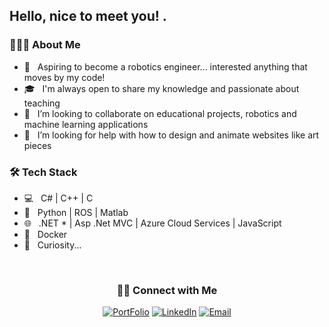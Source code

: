 <h2> Hello, nice to meet you! .</h2>

<h3> 👨🏻‍💻 About Me </h3>

- 🤖 &nbsp; Aspiring to become a robotics engineer... interested anything that moves by my code!
- 🎓 &nbsp; I'm always open to share my knowledge and passionate about teaching
- 👯 &nbsp; I’m looking to collaborate on educational projects, robotics and machine learning applications
- 🎨 &nbsp; I’m looking for help with how to design and animate websites like art pieces

<h3>🛠 Tech Stack</h3>

- 💻 &nbsp; C# | C++ | C
- 🧪 &nbsp; Python | ROS | Matlab 
- 🌐 &nbsp; .NET * | Asp .Net MVC | Azure Cloud Services | JavaScript
- 🔧 &nbsp; Docker
- 👀 &nbsp; Curiosity...

<br/>
<h3 align="center"> 🤝🏻 Connect with Me </h3>

<p align="center">
<a href="https://kmert10.github.io/"><img alt="PortFolio" src="https://img.shields.io/badge/Portfolio-kmert10.github.io (Under Development)-blue?style=flat-square&logo=google-chrome"></a>
<a href="https://www.linkedin.com/in/mertkarakas/"><img alt="LinkedIn" src="https://img.shields.io/badge/mertkarakas-linkedIn-brightgreen?style=flat-square&logo=linkedin"></a>
<a href="mailto:mertmkarakas@gmail.com"><img alt="Email" src="https://img.shields.io/badge/Email-mertmkarakas@gmail.com-blue?style=flat-square&logo=gmail"></a>
</p>

<!--
**kmert10/kmert10** is a ✨ _special_ ✨ repository because its `README.md` (this file) appears on your GitHub profile.

Here are some ideas to get you started:

- 🔭 I’m currently working on ...
- 🌱 I’m currently learning ...
- 👯 I’m looking to collaborate on ...
- 🤔 I’m looking for help with ...
- 💬 Ask me about ...
- 📫 How to reach me: ...
- 😄 Pronouns: ...
- ⚡ Fun fact: ...
-->

